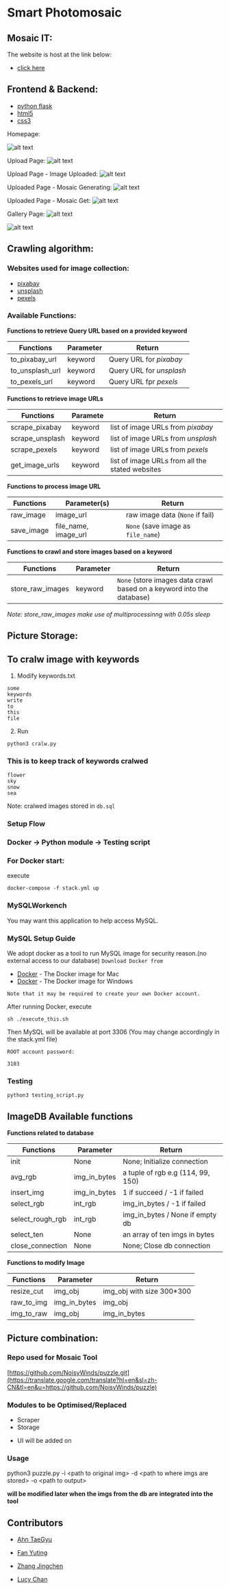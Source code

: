# Smart Photomosaic

## Mosaic IT:

The website is host at the link below:
- [click here](http://47.75.55.165:5000/home)


## Frontend & Backend:
- [python flask](http://flask.palletsprojects.com/en/1.1.x/)
- [html5](https://en.wikipedia.org/wiki/HTML5)
- [css3](https://en.wikipedia.org/wiki/Cascading_Style_Sheets)


Homepage:

![alt text](https://github.com/CS3103-proj-mosaicit/MosaicIT/blob/master/static/images/readme-home.png)

Upload Page:
![alt text](https://github.com/CS3103-proj-mosaicit/MosaicIT/blob/master/static/images/readme-upload.png)

Upload Page - Image Uploaded:
![alt text](https://github.com/CS3103-proj-mosaicit/MosaicIT/blob/master/static/images/readme-imageuploaded.png)

Uploaded Page - Mosaic Generating:
![alt text](https://github.com/CS3103-proj-mosaicit/MosaicIT/blob/master/static/images/readme-generating.png)

Uploaded Page - Mosaic Get:
![alt text](https://github.com/CS3103-proj-mosaicit/MosaicIT/blob/master/static/images/readme-mosaicget.png)

Gallery Page:
![alt text](https://github.com/CS3103-proj-mosaicit/MosaicIT/blob/master/static/images/readme-gallery1.png)

![alt text](https://github.com/CS3103-proj-mosaicit/MosaicIT/blob/master/static/images/readme-gallery2.png)

## Crawling algorithm:
### Websites used for image collection:

- [pixabay](https://pixabay.com/)
- [unsplash](https://unsplash.com/)
- [pexels](https://www.pexels.com/)

### Available Functions:
**Functions to retrieve Query URL based on a provided keyword**

|Functions|Parameter|Return|
----------|------------|------|
|to_pixabay_url|keyword|Query URL for *pixabay*|
|to_unsplash_url|keyword|Query URL for *unsplash*|
|to_pexels_url|keyword|Query URL fpr *pexels*|

**Functions to retrieve image URLs**

|Functions|Paramete|Return|
----------|------------|------|
|scrape_pixabay|keyword|list of image URLs from *pixabay*|
|scrape_unsplash|keyword|list of image URLs from *unsplash*|
|scrape_pexels|keyword|list of image URLs from *pexels*|
|get_image_urls|keyword|list of image URLs from all the stated websites|

**Functions to process image URL**

|Functions|Parameter(s)|Return|
----------|------------|------|
|raw_image|image_url|raw image data (`None` if fail)|
|save_image|file_name, image_url|`None` (save image as `file_name`)|

**Functions to crawl and store images based on a keyword**

|Functions|Parameter|Return|
----------|------------|------|
|store_raw_images|keyword|`None` (store images data crawl based on a keyword into the database)|

*Note: store_raw_images make use of multiprocessinng with 0.05s sleep*

## Picture Storage:
## To cralw image with keywords
1. Modify keywords.txt
```
some
keywords
write
to
this
file
```
2. Run
```
python3 cralw.py
```

### This is to keep track of keywords cralwed
```
flower
sky
snow
sea
```
Note: cralwed images stored in `db.sql`

### Setup Flow
### Docker -> Python module -> Testing script


### For Docker start:
execute
```
docker-compose -f stack.yml up
```

### MySQLWorkench
You may want this application to help access MySQL.

### MySQL Setup Guide
We adopt docker as a tool to run MySQL image for security reason.(no external access to our database) 
`Download Docker from `
* [Docker](https://hub.docker.com/editions/community/docker-ce-desktop-mac) - The Docker image for Mac
* [Docker](https://hub.docker.com/?overlay=onboarding) - The Docker image for Windows

`Note that it may be required to create your own Docker account.`

After running Docker, execute
```
sh ./execute_this.sh 
```
Then MySQL will be available at port 3306 (You may change accordingly in the stack.yml file)

`ROOT account password:`
```
3103
```
### Testing

```
python3 testing_script.py
```

## ImageDB Available functions

**Functions related to database**

|Functions|Parameter|Return|
----------|------------|------|
|init|None|None; Initialize connection|
|avg_rgb|img_in_bytes|a tuple of rgb e.g (114, 99, 150)|
|insert_img|img_in_bytes| 1 if succeed / -1 if failed |
|select_rgb|int_rgb|img_in_bytes / -1 if failed|
|select_rough_rgb|int_rgb|img_in_bytes / None if empty db|
|select_ten|None|an array of ten imgs in bytes|
|close_connection|None|None; Close db connection|



**Functions to modify Image**

|Functions|Parameter|Return|
----------|------------|------|
|resize_cut|img_obj|img_obj with size 300*300|
|raw_to_img|img_in_bytes|img_obj|
|img_to_raw|img_obj|img_in_bytes|



## Picture combination:

### Repo used for Mosaic Tool

[https://github.com/NoisyWinds/puzzle.git](https://translate.google.com/translate?hl=en&sl=zh-CN&tl=en&u=https://github.com/NoisyWinds/puzzle)


### Modules to be Optimised/Replaced

 - Scraper
 - Storage
 + UI will be added on

### Usage
python3 puzzle.py -i $<$path to original img> -d $<$path to where imgs are stored> -o $<$path to output> 


**will be modified later when the imgs from the db are integrated into the tool**


## Contributors
- [Ahn TaeGyu](https://github.com/Letm3through)

- [Fan Yuting](https://github.com/April0616)

- [Zhang Jingchen](https://github.com/jingchen-z)

- [Lucy Chan](https://github.com/lucydotc)
